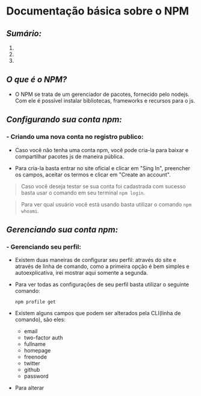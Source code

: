 # **Documentação básica sobre o NPM**

## *Sumário:*
1.
2.
3.

## *O que é o NPM?*

- O NPM se trata de um gerenciador de pacotes, fornecido pelo nodejs. Com ele é possível instalar bibliotecas, frameworks e recursos para o js.

## *Configurando sua conta npm:*

### **- Criando uma nova conta no registro publico:**

- Caso você não tenha uma conta npm, você pode cria-la para baixar e compartilhar pacotes js de maneira pública.

- Para cria-la basta entrar no site oficial e clicar em "Sing In", preencher os campos, aceitar os termos e clicar em "Create an account".

> Caso você deseja testar se sua conta foi cadastrada com sucesso basta usar o comando em seu terminal `npm login`.

> Para ver qual usuário você está usando basta utilizar o comando `npm whoami`.

## *Gerenciando sua conta npm:*

### **- Gerenciando seu perfil:**

- Existem duas maneiras de configurar seu perfil: através do site e através de linha de comando, como a primeira opção é bem simples e autoexplicativa, irei mostrar aqui somente a segunda.

- Para ver todas as configurações de seu perfil basta utilizar o seguinte comando:
    ~~~npm
    npm profile get 
    ~~~

- Existem alguns campos que podem ser alterados pela CLI(linha de comando), são eles:
    - email
    - two-factor auth
    - fullname
    - homepage
    - freenode
    - twitter
    - github
    - password

- Para alterar